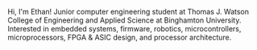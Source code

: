 Hi, I'm Ethan!
Junior computer engineering student at Thomas J. Watson College of Engineering and Applied Science at Binghamton University. 
Interested in embedded systems, firmware, robotics, microcontrollers, microprocessors, FPGA & ASIC design, and processor architecture.

<!---
ewofse/ewofse is a ✨ special ✨ repository because its `README.md` (this file) appears on your GitHub profile.
You can click the Preview link to take a look at your changes.
--->

